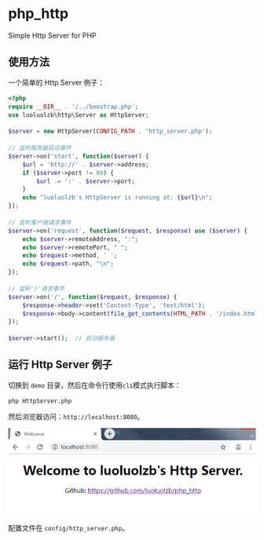 # php_http
Simple Http Server for PHP

## 使用方法
一个简单的 Http Server 例子：
```php
<?php
require __DIR__ . '/../boostrap.php';
use luoluolzb\http\Server as HttpServer;

$server = new HttpServer(CONFIG_PATH . 'http_server.php');

// 监听服务器启动事件
$server->on('start', function($server) {
	$url = 'http://' . $server->address;
	if ($server->port != 80) {
		$url .= ':' . $server->port;
	}
	echo "luoluolzb's HttpServer is running at: {$url}\n";
});

// 监听客户端请求事件
$server->on('request', function($request, $response) use ($server) {
	echo $server->remoteAddress, ":";
	echo $server->remotePort, " ";
	echo $request->method, ' ';
	echo $request->path, "\n";
});

// 监听'/'请求事件
$server->on('/', function($request, $response) {
	$response->header->set('Content-Type', 'text/html');
	$response->body->content(file_get_contents(HTML_PATH . '/index.html'));
});

$server->start();  // 启动服务器

```

## 运行 Http Server 例子
切换到 `demo` 目录，然后在命令行使用`cli`模式执行脚本：
```shell
php HttpServer.php
```
然后浏览器访问：`http://localhost:8080`。

![welcome](http://github.com/luoluolzb/php_http/raw/master/screenshots/welcome.png)

配置文件在 `config/http_server.php`。

